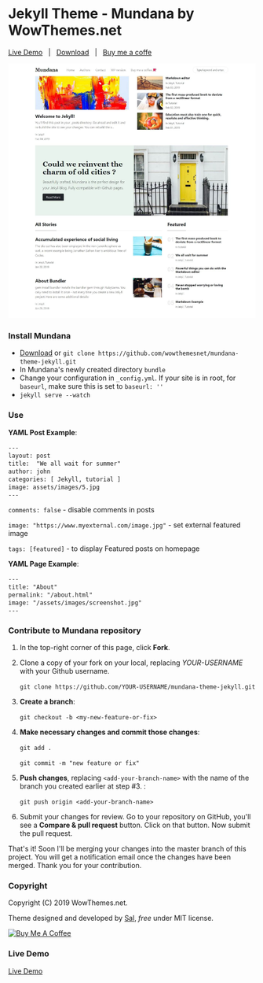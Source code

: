 # Jekyll Theme - Mundana by WowThemes.net

[Live Demo](https://wowthemesnet.github.io/mundana-theme-jekyll/) &nbsp; | &nbsp; 
[Download](https://github.com/wowthemesnet/mundana-theme-jekyll/archive/master.zip) &nbsp; | &nbsp; 
[Buy me a coffe](https://wowthemesnet.github.io/mundana-theme-jekyll//buy-me-a-coffee.html)

![mundana jekyll theme screenshot](assets/images/screenshot.jpg)

### Install Mundana

- [Download](https://github.com/wowthemesnet/mundana-theme-jekyll/archive/master.zip) or `git clone https://github.com/wowthemesnet/mundana-theme-jekyll.git`
- In Mundana's newly created directory `bundle`
- Change your configuration in `_config.yml`. If your site is in root, for `baseurl`, make sure this is set to `baseurl: ''`
- `jekyll serve --watch`

### Use

**YAML Post Example**:

```
---
layout: post
title:  "We all wait for summer"
author: john
categories: [ Jekyll, tutorial ]
image: assets/images/5.jpg
---
```

`comments: false` - disable comments in posts

`image: "https://www.myexternal.com/image.jpg"`  - set external featured image

`tags: [featured]` - to display Featured posts on homepage


**YAML Page Example**:

```
---
title: "About"
permalink: "/about.html"
image: "/assets/images/screenshot.jpg"
---
```

### Contribute to Mundana repository

1. In the top-right corner of this page, click **Fork**.

2. Clone a copy of your fork on your local, replacing *YOUR-USERNAME* with your Github username.

   `git clone https://github.com/YOUR-USERNAME/mundana-theme-jekyll.git`

3. **Create a branch**: 

   `git checkout -b <my-new-feature-or-fix>`

4. **Make necessary changes and commit those changes**:

   `git add .`

   `git commit -m "new feature or fix"`

5. **Push changes**, replacing `<add-your-branch-name>` with the name of the branch you created earlier at step #3. :

   `git push origin <add-your-branch-name>`

6. Submit your changes for review. Go to your repository on GitHub, you'll see a **Compare & pull request** button. Click on that button. Now submit the pull request.

That's it! Soon I'll be merging your changes into the master branch of this project. You will get a notification email once the changes have been merged. Thank you for your contribution.


### Copyright

Copyright (C) 2019 WowThemes.net.

Theme designed and developed by [Sal](https://www.wowthemes.net), *free* under MIT license. 

<a href="https://www.wowthemes.net/donate/" target="_blank"><img src="https://www.buymeacoffee.com/assets/img/custom_images/orange_img.png" alt="Buy Me A Coffee" style="height: auto !important;width: auto !important;" ></a>

### Live Demo

[Live Demo](https://wowthemesnet.github.io/mundana-theme-jekyll/)
